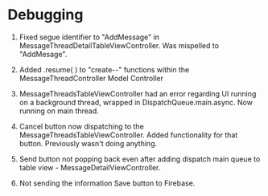 #  Debugging

1. Fixed segue identifier to "AddMessage" in MessageThreadDetailTableViewController. Was mispelled to "AddMesage".

2. Added .resume( ) to "create--" functions within the MessageThreadController Model Controller

3. MessageThreadsTableViewController had an error regarding UI running on a background thread, wrapped in DispatchQueue.main.async. Now running on main thread.

4. Cancel button now dispatching to the MessageThreadsTableViewController. Added functionality for that button. Previously wasn't doing anything.

3. Send button not popping back even after adding dispatch main queue to table view - MessageDetailViewController. 

4. Not sending the information Save button to Firebase.


